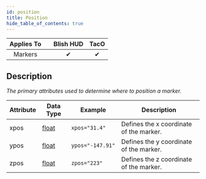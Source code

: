 ```yaml
---
id: position
title: Position
hide_table_of_contents: true
---
```


| Applies To | | Blish HUD | TacO |
|-|-|-|-|
| <center>Markers</center> | | <center>✔</center> | <center>✔</center> |

## Description

*The primary attributes used to determine where to position a marker.*

| Attribute | Data Type | Example | Description |
|-|-|-|-|
| xpos | [float](../datatypes/float) | `xpos="31.4"` | Defines the x coordinate of the marker. |
| ypos | [float](../datatypes/float) | `ypos="-147.91"` | Defines the y coordinate of the marker. |
| zpos | [float](../datatypes/float) | `zpos="223"` | Defines the z coordinate of the marker. |